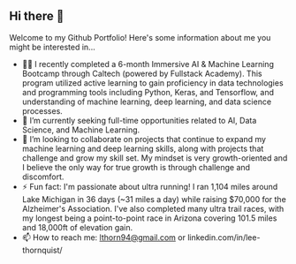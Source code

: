 ## Hi there 👋

Welcome to my Github Portfolio! Here's some information about me you might be interested in...

- 👨‍🎓 I recently completed a 6-month Immersive AI & Machine Learning Bootcamp through Caltech (powered by Fullstack Academy). This program utilized active learning to gain proficiency in data technologies and programming tools including Python, Keras, and Tensorflow, and understanding of machine learning, deep learning, and data science processes.
- 🔭 I’m currently seeking full-time opportunities related to AI, Data Science, and Machine Learning. 
- 👯 I’m looking to collaborate on projects that continue to expand my machine learning and deep learning skills, along with projects that challenge and grow my skill set. My mindset is very growth-oriented and I believe the only way for true growth is through challenge and discomfort.
- ⚡ Fun fact: I'm passionate about ultra running! I ran 1,104 miles around Lake Michigan in 36 days (~31 miles a day) while raising $70,000 for the Alzheimer's Association. I've also completed many ultra trail races, with my longest being a point-to-point race in Arizona covering 101.5 miles and 18,000ft of elevation gain.
- 📫 How to reach me: lthorn94@gmail.com or linkedin.com/in/lee-thornquist/

<!--
**lthornqu/lthornqu** is a ✨ _special_ ✨ repository because its `README.md` (this file) appears on your GitHub profile.

Here are some ideas to get you started:

- emoji I recently completed a 6-month Immersive AI & Machine Learning Bootcamp through Caltech. This program utilized active learning to gain proficiency in data technologies and programming tools including Python, Keras, and Tensorflow, and understanding of machine learning, deep learning, and data science processes.
- 🔭 I’m currently seeking full-time opportunities related to AI, Data Science, and Machine Learning. 
- 🌱 I’m currently learning ...
- 👯 I’m looking to collaborate on ...
- 🤔 I’m looking for help with ...
- 💬 Ask me about ...
- 📫 How to reach me: lthorn94@gmail.com
- ⚡ Fun fact: I'm passionate about ultra running! I ran 1,104 miles around Lake Michigan in 36 days (~31 miles a day) while raising $70,000 for the Alzheimer's Association. I've also completed many ultra trail races, with my longest being a point-to-point race in Arizona covering 101.5 miles and 18,000ft of elevation gain.
-->
